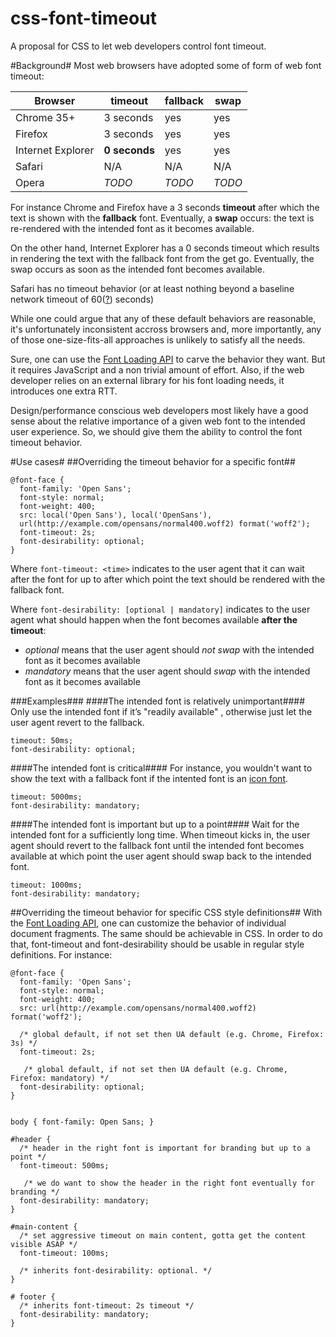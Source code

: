 css-font-timeout
================
A proposal for CSS to let web developers control font timeout.

#Background#
Most web browsers have adopted some of form of web font timeout:

Browser            | timeout      | fallback  | swap
------------------ | ------------ | --------- | --------
Chrome 35+         | 3 seconds    | yes       | yes
Firefox            | 3 seconds    | yes       | yes
Internet Explorer  | **0 seconds**| yes       | yes
Safari             | N/A          | N/A       | N/A
Opera              | *TODO*       | *TODO*    | *TODO*


For instance Chrome and Firefox have a 3 seconds **timeout** after which the text is shown with the **fallback** font. Eventually, a **swap** occurs: the text is re-rendered with the intended font as it becomes available.

On the other hand, Internet Explorer has a 0 seconds timeout which results in rendering the text with the fallback font from the get go. Eventually, the swap occurs as soon as the intended font becomes available.

Safari has no timeout behavior (or at least nothing beyond a baseline network timeout of 60([?](http://www.stevesouders.com/blog/2009/10/13/font-face-and-performance/)) seconds)

While one could argue that any of these default behaviors are reasonable, it's unfortunately inconsistent accross browsers and, more importantly, any of those one-size-fits-all approaches is unlikely to satisfy all the needs.

Sure, one can use the [Font Loading API](http://dev.w3.org/csswg/css-font-loading/) to carve the behavior they want. But it requires JavaScript and a non trivial amount of effort. Also, if the web developer relies on an external library for his font loading needs, it introduces one extra RTT.

Design/performance conscious web developers most likely have a good sense about the relative importance of a given web font to the intended user experience. So, we should give them the ability to control the font timeout behavior.


#Use cases#
##Overriding the timeout behavior for a specific font##

```
@font-face {
  font-family: 'Open Sans';
  font-style: normal;
  font-weight: 400;
  src: local('Open Sans'), local('OpenSans'),
  url(http://example.com/opensans/normal400.woff2) format('woff2');
  font-timeout: 2s;
  font-desirability: optional;
}
```

Where ```font-timeout: <time>``` indicates to the user agent that it can wait after the font for up to <time> after which point the text should be rendered with the fallback font.

Where ```font-desirability: [optional | mandatory]``` indicates to the user agent what should happen when the font becomes available **after the timeout**:
 - *optional* means that the user agent should *not swap* with the intended font as it becomes available
 - *mandatory* means that the user agent should *swap*  with the intended font as it becomes available


###Examples###
####The intended font is relatively unimportant####
Only use the intended font if it’s "readily available" , otherwise just let the user agent revert to the fallback.
```
timeout: 50ms;
font-desirability: optional;
````

####The intended font is critical####
For instance, you wouldn't want to show the text with a fallback font if the intented font is an [icon font](http://fortawesome.github.io/Font-Awesome/icons/).
```
timeout: 5000ms;
font-desirability: mandatory;
````

####The intended font is important but up to a point####
Wait for the intended font for a sufficiently long time. When timeout kicks in, the user agent should revert to the fallback font until the intended font becomes available at which point the user agent should swap back to the intended font.

```
timeout: 1000ms;
font-desirability: mandatory;
```

##Overriding the timeout behavior for specific CSS style definitions##
With the [Font Loading API](http://dev.w3.org/csswg/css-font-loading/), one can customize the behavior of individual document fragments. The same should be achievable in CSS. In order to do that, font-timeout and font-desirability should be usable in regular style definitions. For instance:

```
@font-face {
  font-family: 'Open Sans';
  font-style: normal;
  font-weight: 400;
  src: url(http://example.com/opensans/normal400.woff2) format('woff2');
  
  /* global default, if not set then UA default (e.g. Chrome, Firefox: 3s) */ 
  font-timeout: 2s;
  
   /* global default, if not set then UA default (e.g. Chrome, Firefox: mandatory) */
  font-desirability: optional;
}


body { font-family: Open Sans; }

#header {
  /* header in the right font is important for branding but up to a point */
  font-timeout: 500ms;
  
   /* we do want to show the header in the right font eventually for branding */
  font-desirability: mandatory;
}

#main-content {
  /* set aggressive timeout on main content, gotta get the content visible ASAP */
  font-timeout: 100ms;
  
  /* inherits font-desirability: optional. */
}

# footer {  
  /* inherits font-timeout: 2s timeout */
  font-desirability: mandatory;
}
```
